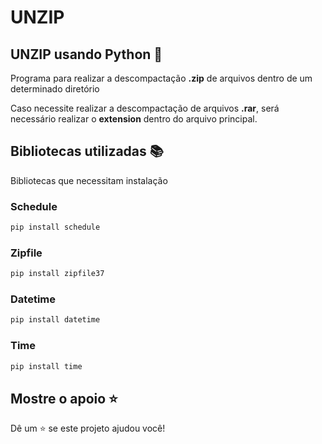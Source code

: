 # UNZIP

## **UNZIP usando Python 🐍**

Programa para realizar a descompactação **.zip** de arquivos dentro de um determinado diretório

Caso necessite realizar a descompactação de arquivos **.rar**, será necessário realizar o **extension** dentro do arquivo principal.

## **Bibliotecas utilizadas 📚**
Bibliotecas que necessitam instalação
### Schedule
```sh
pip install schedule
```
### Zipfile
```sh
pip install zipfile37
```
### Datetime
```sh
pip install datetime
```
### Time
```sh
pip install time
```

## **Mostre o apoio ⭐️**
Dê um ⭐️ se este projeto ajudou você!